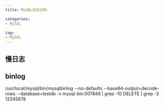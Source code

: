 ```yaml
---
title: MySQL日志分析

categories:
- MySQL

tag:
- MySQL
---
```



## 慢日志

## binlog
/usr/local/mysql/bin/mysqlbinlog --no-defaults --base64-output=decode-rows --database=testdb -v  mysql-bin.007849 | grep -10 DELETE | grep -3 12345678